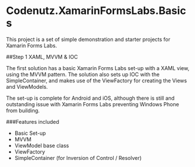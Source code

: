 # Codenutz.XamarinFormsLabs.Basics

This project is a set of simple demonstration and starter projects for Xamarin Forms Labs.

##Step 1 XAML, MVVM & IOC

The first solution has a basic Xamarin Forms Labs set-up with a XAML view, using the MVVM pattern. The solution also sets up IOC with the SimpleContainer, and makes use of the ViewFactory for creating the Views and ViewModels.

The set-up is complete for Android and iOS, although there is still and outstanding issue with Xamarin Forms Labs preventing Windows Phone from building.

###Features included

- Basic Set-up
- MVVM
- ViewModel base class
- ViewFactory
- SimpleContainer (for Inversion of Control / Resolver)

